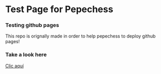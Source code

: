 # Test Page for Pepechess


### Testing github pages

This repo is orignally made in order to help pepechess to deploy github pages!

### Take a look here

[Clic aquí](https://xtornasol512.github.io/testpages/)
